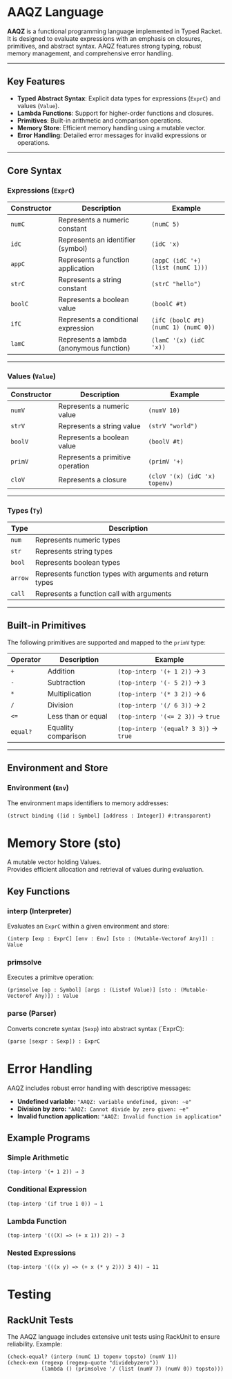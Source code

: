 # **AAQZ Language**

**AAQZ** is a functional programming language implemented in Typed Racket. It is designed to evaluate expressions with an emphasis on closures, primitives, and abstract syntax. AAQZ features strong typing, robust memory management, and comprehensive error handling.

---

## **Key Features**
- **Typed Abstract Syntax**: Explicit data types for expressions (`ExprC`) and values (`Value`).
- **Lambda Functions**: Support for higher-order functions and closures.
- **Primitives**: Built-in arithmetic and comparison operations.
- **Memory Store**: Efficient memory handling using a mutable vector.
- **Error Handling**: Detailed error messages for invalid expressions or operations.

---

## **Core Syntax**

### Expressions (`ExprC`)
| Constructor | Description                                   | Example                           |
|-------------|-----------------------------------------------|-----------------------------------|
| `numC`      | Represents a numeric constant                | `(numC 5)`                       |
| `idC`       | Represents an identifier (symbol)            | `(idC 'x)`                       |
| `appC`      | Represents a function application            | `(appC (idC '+) (list (numC 1)))`|
| `strC`      | Represents a string constant                 | `(strC "hello")`                 |
| `boolC`     | Represents a boolean value                   | `(boolC #t)`                     |
| `ifC`       | Represents a conditional expression          | `(ifC (boolC #t) (numC 1) (numC 0))` |
| `lamC`      | Represents a lambda (anonymous function)     | `(lamC '(x) (idC 'x))`           |

---

### Values (`Value`)
| Constructor | Description                                   | Example                           |
|-------------|-----------------------------------------------|-----------------------------------|
| `numV`      | Represents a numeric value                   | `(numV 10)`                      |
| `strV`      | Represents a string value                    | `(strV "world")`                 |
| `boolV`     | Represents a boolean value                   | `(boolV #t)`                     |
| `primV`     | Represents a primitive operation             | `(primV '+)`                     |
| `cloV`      | Represents a closure                         | `(cloV '(x) (idC 'x) topenv)`    |

---

### Types (`Ty`)
| Type   | Description                                     |
|--------|-------------------------------------------------|
| `num`  | Represents numeric types                       |
| `str`  | Represents string types                        |
| `bool` | Represents boolean types                       |
| `arrow`| Represents function types with arguments and return types |
| `call` | Represents a function call with arguments      |

---

## **Built-in Primitives**
The following primitives are supported and mapped to the `primV` type:

| Operator | Description               | Example                          |
|----------|---------------------------|----------------------------------|
| `+`      | Addition                  | `(top-interp '(+ 1 2))` → `3`   |
| `-`      | Subtraction               | `(top-interp '(- 5 2))` → `3`   |
| `*`      | Multiplication            | `(top-interp '(* 3 2))` → `6`   |
| `/`      | Division                  | `(top-interp '(/ 6 3))` → `2`   |
| `<=`     | Less than or equal        | `(top-interp '(<= 2 3))` → `true` |
| `equal?` | Equality comparison       | `(top-interp '(equal? 3 3))` → `true` |

---

## **Environment and Store**

### Environment (`Env`)
The environment maps identifiers to memory addresses:
```racket
(struct binding ([id : Symbol] [address : Integer]) #:transparent)
```
# Memory Store (sto)

A mutable vector holding Values.  
Provides efficient allocation and retrieval of values during evaluation.

## Key Functions

### interp (Interpreter)

Evaluates an `ExprC` within a given environment and store:

```racket
(interp [exp : ExprC] [env : Env] [sto : (Mutable-Vectorof Any)]) : Value
```
### primsolve

Executes a primitve operation:

```racket
(primsolve [op : Symbol] [args : (Listof Value)] [sto : (Mutable-Vectorof Any)]) : Value
```

### parse (Parser)

Converts concrete syntax (`Sexp`) into abstract syntax (`ExprC):

```racket
(parse [sexpr : Sexp]) : ExprC
```

# Error Handling

AAQZ includes robust error handling with descriptive messages:

- **Undefined variable:** `"AAQZ: variable undefined, given: ~e"`
- **Division by zero:** `"AAQZ: Cannot divide by zero given: ~e"`
- **Invalid function application:** `"AAQZ: Invalid function in application"`

## Example Programs

### Simple Arithmetic

```racket
(top-interp '(+ 1 2)) → 3
```

### Conditional Expression
```racket
(top-interp '(if true 1 0)) → 1
```

### Lambda Function
```racket
(top-interp '(((X) => (+ x 1)) 2)) → 3
```

### Nested Expressions 
```racket
(top-interp '(((x y) => (+ x (* y 2))) 3 4)) → 11
```

# Testing

## RackUnit Tests

The AAQZ language includes extensive unit tests using RackUnit to ensure reliability. Example:

```racket
(check-equal? (interp (numC 1) topenv topsto) (numV 1))
(check-exn (regexp (regexp-quote "dividebyzero")) 
           (lambda () (primsolve '/ (list (numV 7) (numV 0)) topsto)))
```
